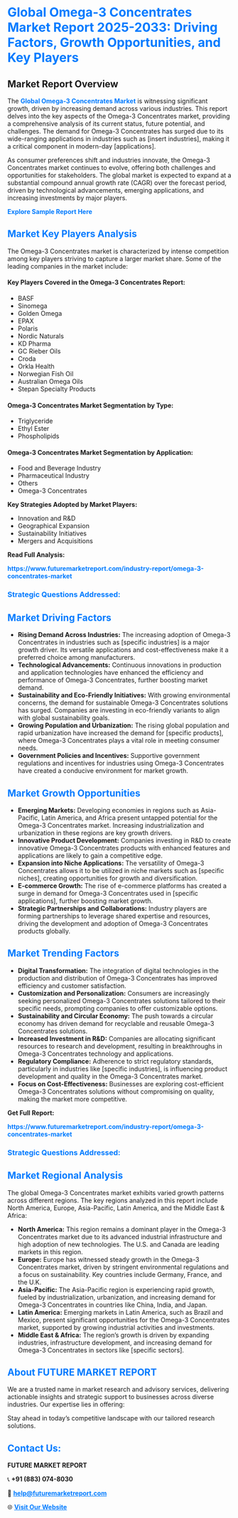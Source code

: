 <h1 style="color: #007BFF;">Global Omega-3 Concentrates Market Report 2025-2033: Driving Factors, Growth Opportunities, and Key Players</h1>

<section id="overview">
<h2>Market Report Overview</h2>
<p>The <a href="https://www.futuremarketreport.com/industry-report/omega-3-concentrates-market" style="color: #007BFF; text-decoration: none;"><strong>Global Omega-3 Concentrates Market</strong></a> is witnessing significant growth, driven by increasing demand across various industries. This report delves into the key aspects of the Omega-3 Concentrates market, providing a comprehensive analysis of its current status, future potential, and challenges. The demand for Omega-3 Concentrates has surged due to its wide-ranging applications in industries such as [insert industries], making it a critical component in modern-day [applications].</p>
<p>As consumer preferences shift and industries innovate, the Omega-3 Concentrates market continues to evolve, offering both challenges and opportunities for stakeholders. The global market is expected to expand at a substantial compound annual growth rate (CAGR) over the forecast period, driven by technological advancements, emerging applications, and increasing investments by major players.</p>
</section>

<section id="overview">
<p><a href="https://www.futuremarketreport.com/request-sample/reportId=125615" style="color: #007BFF; text-decoration: none;"><strong>Explore Sample Report Here</strong></a></p>
</section>

<section id="key-players">
<h2 style="color: #007BFF;">Market Key Players Analysis</h2>
<p>The Omega-3 Concentrates market is characterized by intense competition among key players striving to capture a larger market share. Some of the leading companies in the market include:</p>
<h4>Key Players Covered in the Omega-3 Concentrates Report:</h4>
<ul><li>BASF</li><li>Sinomega</li><li>Golden Omega</li><li>EPAX</li><li>Polaris</li><li>Nordic Naturals</li><li>KD Pharma</li><li>GC Rieber Oils</li><li>Croda</li><li>Orkla Health</li><li>Norwegian Fish Oil</li><li>Australian Omega Oils</li><li>Stepan Specialty Products</li></ul>
<h4>Omega-3 Concentrates Market Segmentation by Type:</h4>
<ul><li>Triglyceride</li><li>Ethyl Ester</li><li>Phospholipids</li></ul>

<h4>Omega-3 Concentrates Market Segmentation by Application:</h4>
<ul><li>Food and Beverage Industry</li><li>Pharmaceutical Industry</li><li>Others</li><li>Omega-3 Concentrates</li></ul>
<p><strong>Key Strategies Adopted by Market Players:</strong></p>
<ul>
<li>Innovation and R&D</li>
<li>Geographical Expansion</li>
<li>Sustainability Initiatives</li>
<li>Mergers and Acquisitions</li>
</ul>
</section>

<section>
<p><strong>Read Full Analysis: </strong></p><a href="https://www.futuremarketreport.com/industry-report/omega-3-concentrates-market" style="color: #007BFF; text-decoration: none;"><strong>https://www.futuremarketreport.com/industry-report/omega-3-concentrates-market</strong></a>
<h3 style="color: #007BFF;">Strategic Questions Addressed:</h3>
</section>

<section id="driving-factors">
<h2 style="color: #007BFF;">Market Driving Factors</h2>
<ul>
<li><strong>Rising Demand Across Industries:</strong> The increasing adoption of Omega-3 Concentrates in industries such as [specific industries] is a major growth driver. Its versatile applications and cost-effectiveness make it a preferred choice among manufacturers.</li>
<li><strong>Technological Advancements:</strong> Continuous innovations in production and application technologies have enhanced the efficiency and performance of Omega-3 Concentrates, further boosting market demand.</li>
<li><strong>Sustainability and Eco-Friendly Initiatives:</strong> With growing environmental concerns, the demand for sustainable Omega-3 Concentrates solutions has surged. Companies are investing in eco-friendly variants to align with global sustainability goals.</li>
<li><strong>Growing Population and Urbanization:</strong> The rising global population and rapid urbanization have increased the demand for [specific products], where Omega-3 Concentrates plays a vital role in meeting consumer needs.</li>
<li><strong>Government Policies and Incentives:</strong> Supportive government regulations and incentives for industries using Omega-3 Concentrates have created a conducive environment for market growth.</li>
</ul>
</section>

<section id="growth-opportunities">
<h2 style="color: #007BFF;">Market Growth Opportunities</h2>
<ul>
<li><strong>Emerging Markets:</strong> Developing economies in regions such as Asia-Pacific, Latin America, and Africa present untapped potential for the Omega-3 Concentrates market. Increasing industrialization and urbanization in these regions are key growth drivers.</li>
<li><strong>Innovative Product Development:</strong> Companies investing in R&D to create innovative Omega-3 Concentrates products with enhanced features and applications are likely to gain a competitive edge.</li>
<li><strong>Expansion into Niche Applications:</strong> The versatility of Omega-3 Concentrates allows it to be utilized in niche markets such as [specific niches], creating opportunities for growth and diversification.</li>
<li><strong>E-commerce Growth:</strong> The rise of e-commerce platforms has created a surge in demand for Omega-3 Concentrates used in [specific applications], further boosting market growth.</li>
<li><strong>Strategic Partnerships and Collaborations:</strong> Industry players are forming partnerships to leverage shared expertise and resources, driving the development and adoption of Omega-3 Concentrates products globally.</li>
</ul>
</section>

<section id="trending-factors">
<h2 style="color: #007BFF;">Market Trending Factors</h2>
<ul>
<li><strong>Digital Transformation:</strong> The integration of digital technologies in the production and distribution of Omega-3 Concentrates has improved efficiency and customer satisfaction.</li>
<li><strong>Customization and Personalization:</strong> Consumers are increasingly seeking personalized Omega-3 Concentrates solutions tailored to their specific needs, prompting companies to offer customizable options.</li>
<li><strong>Sustainability and Circular Economy:</strong> The push towards a circular economy has driven demand for recyclable and reusable Omega-3 Concentrates solutions.</li>
<li><strong>Increased Investment in R&D:</strong> Companies are allocating significant resources to research and development, resulting in breakthroughs in Omega-3 Concentrates technology and applications.</li>
<li><strong>Regulatory Compliance:</strong> Adherence to strict regulatory standards, particularly in industries like [specific industries], is influencing product development and quality in the Omega-3 Concentrates market.</li>
<li><strong>Focus on Cost-Effectiveness:</strong> Businesses are exploring cost-efficient Omega-3 Concentrates solutions without compromising on quality, making the market more competitive.</li>
</ul>
</section>

<section>
<p><strong>Get Full Report: </strong></p><a href="https://www.futuremarketreport.com/industry-report/omega-3-concentrates-market" style="color: #007BFF; text-decoration: none;"><strong>https://www.futuremarketreport.com/industry-report/omega-3-concentrates-market</strong></a>
<h3 style="color: #007BFF;">Strategic Questions Addressed:</h3>
</section>


<section id="regional-analysis">
<h2 style="color: #007BFF;">Market Regional Analysis</h2>
<p>The global Omega-3 Concentrates market exhibits varied growth patterns across different regions. The key regions analyzed in this report include North America, Europe, Asia-Pacific, Latin America, and the Middle East & Africa:</p>
<ul>
<li><strong>North America:</strong> This region remains a dominant player in the Omega-3 Concentrates market due to its advanced industrial infrastructure and high adoption of new technologies. The U.S. and Canada are leading markets in this region.</li>
<li><strong>Europe:</strong> Europe has witnessed steady growth in the Omega-3 Concentrates market, driven by stringent environmental regulations and a focus on sustainability. Key countries include Germany, France, and the U.K.</li>
<li><strong>Asia-Pacific:</strong> The Asia-Pacific region is experiencing rapid growth, fueled by industrialization, urbanization, and increasing demand for Omega-3 Concentrates in countries like China, India, and Japan.</li>
<li><strong>Latin America:</strong> Emerging markets in Latin America, such as Brazil and Mexico, present significant opportunities for the Omega-3 Concentrates market, supported by growing industrial activities and investments.</li>
<li><strong>Middle East & Africa:</strong> The region’s growth is driven by expanding industries, infrastructure development, and increasing demand for Omega-3 Concentrates in sectors like [specific sectors].</li>
</ul>
</section>

<footer>
<h2 style="color: #007BFF;">About FUTURE MARKET REPORT</h2>
<p>We are a trusted name in market research and advisory services, delivering actionable insights and strategic support to businesses across diverse industries. Our expertise lies in offering:</p>

<p>Stay ahead in today’s competitive landscape with our tailored research solutions.</p>

<h2 style="color: #007BFF;">Contact Us:</h2>
<p><strong>FUTURE MARKET REPORT</strong></p>
<p>📞 <strong>+91 (883) 074-8030</strong></p>
<p>📧 <strong><a href="mailto:help@futuremarketreport.com" style="color: #007BFF;">help@futuremarketreport.com</a></strong></p>
<p>🌐 <strong><a href="https://www.futuremarketreport.com/" style="color: #007BFF;">Visit Our Website</a></strong></p>
</footer>